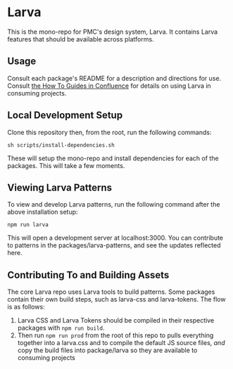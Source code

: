 # Larva

This is the mono-repo for PMC's design system, Larva. It contains Larva features that should be available across platforms.

## Usage

Consult each package's README for a description and directions for use. Consult [the How To Guides in Confluence](https://confluence.pmcdev.io/x/UBOeAw) for details on using Larva in consuming projects.

## Local Development Setup

Clone this repository then, from the root, run the following commands:

```
sh scripts/install-dependencies.sh
```

These will setup the mono-repo and install dependencies for each of the packages. This will take a few moments.

## Viewing Larva Patterns

To view and develop Larva patterns, run the following command after the above installation setup:

```
npm run larva
```

This will open a development server at localhost:3000. You can contribute to patterns in the packages/larva-patterns, and see the updates reflected here.

## Contributing To and Building Assets

The core Larva repo uses Larva tools to build patterns. Some packages contain their own build steps, such as larva-css and larva-tokens. The flow is as follows:

1. Larva CSS and Larva Tokens should be compiled in their respective packages with `npm run build`.
2. Then run `npm run prod` from the root of this repo to pulls everything together into a larva.css and to compile the default JS source files, _and_ copy the build files into package/larva so they are available to consuming projects
